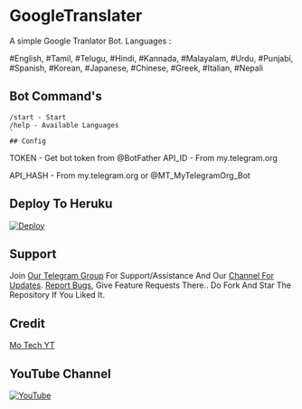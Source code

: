 # GoogleTranslater

A simple Google Tranlator Bot. Languages :

#English, #Tamil, #Telugu, #Hindi, #Kannada, #Malayalam, #Urdu, #Punjabi, #Spanish, #Korean, #Japanese, #Chinese, #Greek, #Italian, #Nepali

## Bot Command's
```
/start - Start
/help - Available Languages
`
## Config
```
TOKEN - Get bot token from @BotFather
API_ID - From my.telegram.org 

API_HASH - From my.telegram.org or @MT_MyTelegramOrg_Bot

## Deploy To Heruku

[![Deploy](https://www.herokucdn.com/deploy/button.svg)](https://heroku.com/deploy?template=https://github.com/BXBots/GoogleTranslaterTG)

## Support

Join [Our Telegram Group](https://telegram.dog/Mo_Tech_Group) For Support/Assistance And Our [Channel For Updates](https://telegram.dog/Mo_Tech_YT).
[Report Bugs](https://telegram.dog/Mo_Tech_Group), Give Feature Requests There..
Do Fork And Star The Repository If You Liked It.

## Credit

[Mo Tech YT](https://youtube.com/channel/UCmGBpXoM-OEm-FacOccVKgQ)

## YouTube Channel

[![YouTube](https://badgen.net/badge/Subscribe%20My%20YouTube%3F/Channel/yellow?icon=github)](https://youtube.com/channel/UCmGBpXoM-OEm-FacOccVKgQ)
